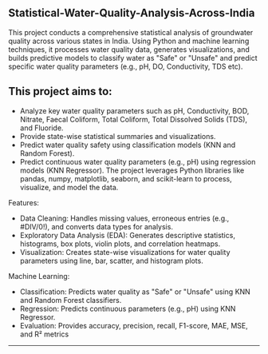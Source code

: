 ## Statistical-Water-Quality-Analysis-Across-India
This project conducts a comprehensive statistical analysis of groundwater quality across various states in India. Using Python and machine learning techniques, it processes water quality data, generates visualizations, and builds predictive models to classify water as "Safe" or "Unsafe" and predict specific water quality parameters (e.g., pH, DO, Conductivity, TDS etc).

## This project aims to:

- Analyze key water quality parameters such as pH, Conductivity, BOD, Nitrate, Faecal Coliform, Total Coliform, Total Dissolved Solids (TDS), and Fluoride.
- Provide state-wise statistical summaries and visualizations.
- Predict water quality safety using classification models (KNN and Random Forest).
- Predict continuous water quality parameters (e.g., pH) using regression models (KNN Regressor).
The project leverages Python libraries like pandas, numpy, matplotlib, seaborn, and scikit-learn to process, visualize, and model the data.

Features:
- Data Cleaning: Handles missing values, erroneous entries (e.g., #DIV/0!), and converts data types for analysis.
- Exploratory Data Analysis (EDA): Generates descriptive statistics, histograms, box plots, violin plots, and correlation heatmaps.
- Visualization: Creates state-wise visualizations for water quality parameters using line, bar, scatter, and histogram plots.

Machine Learning:
- Classification: Predicts water quality as "Safe" or "Unsafe" using KNN and Random Forest classifiers.
- Regression: Predicts continuous parameters (e.g., pH) using KNN Regressor.
- Evaluation: Provides accuracy, precision, recall, F1-score, MAE, MSE, and R² metrics

 ---
